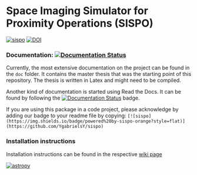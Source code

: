 # Space Imaging Simulator for Proximity Operations (SISPO)
[![sispo](https://img.shields.io/badge/powered%20by-sispo-orange?style=flat)](https://github.com/YgabrielsY/sispo)
[![DOI](https://zenodo.org/badge/DOI/10.5281/zenodo.3661054.svg)](https://doi.org/10.5281/zenodo.3661054)

### Documentation: [![Documentation Status](https://readthedocs.org/projects/sispo/badge/?version=latest)](https://sispo.readthedocs.io/en/latest/?badge=latest)
Currently, the most extensive documentation on the project can be found in the `doc` folder. It contains the master thesis that was the starting point of this repository. The thesis is written in Latex and might need to be compiled.

Another kind of documentation is started using Read the Docs. It can be found by following the [![Documentation Status](https://readthedocs.org/projects/sispo/badge/?version=latest)](https://sispo.readthedocs.io/en/latest/?badge=latest) badge.

If you are using this package in a code project, please acknowledge by adding our badge to your readme file by copying:
`[![sispo](https://img.shields.io/badge/powered%20by-sispo-orange?style=flat)](https://github.com/YgabrielsY/sispo)`

### Installation instructions
Installation instructions can be found in the respective [wiki page](https://github.com/YgabrielsY/sispo/wiki/Installation)

[![astropy](http://img.shields.io/badge/powered%20by-AstroPy-orange.svg?style=flat)](http://www.astropy.org/)
